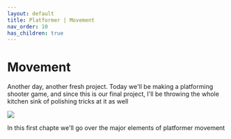 ```yaml
---
layout: default
title: Platformer | Movement
nav_order: 10
has_children: true
---
```


# Movement

Another day, another fresh project. Today we'll be making a platforming shooter game, and since this is our final project, I'll be throwing the whole kitchen sink of polishing tricks at it as well

![](../../images/platformer/platformer.gif)

In this first chapte we'll go over the major elements of platformer movement
